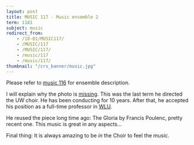 ```yaml
---
layout: post
title: MUSIC 117 - Music ensemble 2
term: 1181
subject: music
redirect_from:
    - /18-01/MUSIC117/
    - /MUSIC/117
    - /MUSIC/117/
    - /music/117
    - /music/117/
thumbnail: "/crs_banner/music.jpg"
---
```


Please refer to [music 116](/music116) for ensemble description.

I will explain why the photo is [missing](https://uwaterloo.ca/music/about/people/g4yun). This was the last term he directed the UW choir. He has been conducting for 10 years. After that, he accepted his position as a full-time professor in [WLU](https://www.wlu.ca/academics/faculties/faculty-of-music/faculty-profiles/gerard-yun/index.html).

He reused the piece long time ago: The Gloria by Francis Poulenc, pretty recent one. This music is great in any aspects...

Final thing: It is always amazing to be *in* the Choir to feel the music.
